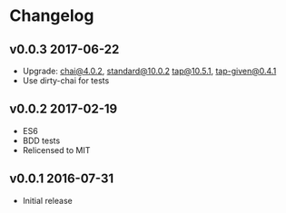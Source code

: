 # Changelog

## v0.0.3 2017-06-22

  * Upgrade: chai@4.0.2, standard@10.0.2 tap@10.5.1, tap-given@0.4.1
  * Use dirty-chai for tests

## v0.0.2 2017-02-19

  * ES6
  * BDD tests
  * Relicensed to MIT

## v0.0.1 2016-07-31

  * Initial release
